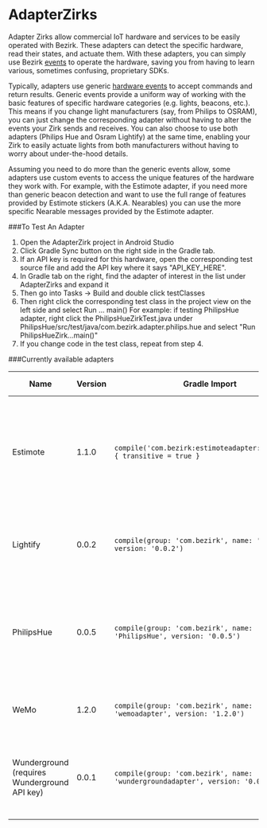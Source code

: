 # AdapterZirks

Adapter Zirks allow commercial IoT hardware and services to be easily operated with Bezirk. These adapters can detect the specific hardware, read their states, and actuate them. With these adapters, you can simply use Bezirk [events](http://developer.bezirk.com/documentation/key_terms.php) to operate the hardware, saving you from having to learn various, sometimes confusing, proprietary SDKs.

Typically, adapters use generic [hardware events](https://github.com/Bezirk-Bosch/HardwareEvents) to accept commands and return results. Generic events provide a uniform way of working with the basic features of specific hardware categories (e.g. lights, beacons, etc.). This means if you change light manufacturers (say, from Philips to OSRAM), you can just change the corresponding adapter without having to alter the events your Zirk sends and receives. You can also choose to use both adapters (Philips Hue and Osram Lightify) at the same time, enabling your Zirk to easily actuate lights from both manufacturers without having to worry about under-the-hood details.

Assuming you need to do more than the generic events allow, some adapters use custom events to access the unique features of the hardware they work with. For example, with the Estimote adapter, if you need more than generic beacon detection and want to use the full range of features provided by Estimote stickers (A.K.A. Nearables) you can use the more specific Nearable messages provided by the Estimote adapter.

###To Test An Adapter

1. Open the AdapterZirk project in Android Studio
2. Click Gradle Sync button on the right side in the Gradle tab.
3. If an API key is required for this hardware, open the corresponding test source file and add the API key where it says "API_KEY_HERE".
3. In Gradle tab on the right, find the adapter of interest in the list under AdapterZirks and expand it
4. Then go into Tasks -> Build and double click testClasses
5. Then right click the corresponding test class in the project view on the left side and select Run ... main()
   For example: if testing PhilipsHue adapter, right click the PhilipsHueZirkTest.java under PhilipsHue/src/test/java/com.bezirk.adapter.philips.hue and select "Run PhilipsHueZirk...main()"
6. If you change code in the test class, repeat from step 4. 

###Currently available adapters

Name | Version | Gradle Import | Supported Features | Example Code
--- | --- | --- | --- | ---
Estimote | 1.1.0 | `compile('com.bezirk:estimoteadapter:1.1.0@aar') { transitive = true }` | Detect iBeacons, detect Estimote nearables, get Estimote nearable attributes if detected as a generic beacon | [Test Zirk](https://github.com/Bezirk-Bosch/AdapterZirks/blob/master/EstimoteAdapter/app/src/main/java/com/bezirk/adapter/estimote/MainActivity.java), [Smart Desk](https://github.com/Bezirk-Bosch/SmartDeskZirk/blob/master/AndroidBeaconDetector/src/main/java/com/bezirk/smartdesk/beacondetector/MainActivity.java)
Lightify | 0.0.2 | `compile(group: 'com.bezirk', name: 'lightify', version: '0.0.2')` | Discover gateways, detect lights, turn lights on and off, set light brightness | [Test Zirk](https://github.com/Bezirk-Bosch/AdapterZirks/blob/master/lightify/src/test/java/com/bezirk/adapter/lightify/LightifyZirkTest.java)
PhilipsHue | 0.0.5 | `compile(group: 'com.bezirk', name: 'PhilipsHue', version: '0.0.5')` | Discover bridges, detect lights, turn lights on and off, set light brightness, set light color, get light state | [Test Zirk](https://github.com/Bezirk-Bosch/AdapterZirks/blob/master/PhilipsHue/src/test/java/com/bezirk/adapter/philips/hue/PhilipsHueZirkTest.java), [Smart Desk](https://github.com/Bezirk-Bosch/SmartDeskZirk/blob/master/SmartDesk/src/main/java/com/bezirk/smartdesk/Main.java)
WeMo | 1.2.0 | `compile(group: 'com.bezirk', name: 'wemoadapter', version: '1.2.0')` | Discover switches, turn switches on and off | [Test Zirk](https://github.com/Bezirk-Bosch/AdapterZirks/blob/master/wemoadapter/src/test/java/com/bezirk/adapter/belkin/wemo/WeMoZirkTest.java), [Smart Desk](https://github.com/Bezirk-Bosch/SmartDeskZirk/blob/master/SmartDesk/src/main/java/com/bezirk/smartdesk/Main.java)
Wunderground (requires Wunderground API key) | 0.0.1 | `compile(group: 'com.bezirk', name: 'wundergroundadapter', version: '0.0.1')` | Get current temperature, humidity, and pressure for state (or country) and city | [Test Zirk](https://github.com/Bezirk-Bosch/AdapterZirks/blob/master/wundergroundadapter/src/test/java/com/bezirk/adapter/wunderground/WundergroundZirkTest.java) 
